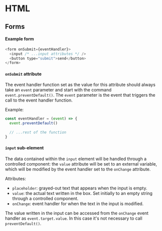 # HTML

## Forms

#### Example form

```javascript
<form onSubmit={eventHandler}>
  <input /* ...input attributes */ />
  <button type="submit">send</button>
</form>
```

#### `onSubmit` attribute 

The event handler function set as the value for this attribute should always take an `event` parameter and start with the command `event.preventDefault()`. The `event` parameter is the event that triggers the call to the event handler function.

Example:

```javascript
const eventHandler = (event) => {
  event.preventDefault()
  
  // ...rest of the function
}
```

#### `input` sub-element

The data contained within the `input` element will be handled through a controlled component: the `value` attribute will be set to an external variable, which will be modified by the event handler set to the `onChange` attribute.

Attributes:

* `placeholder`: grayed-out text that appears when the input is empty.
* `value`: the actual text written in the box. Set initially to an empty string through a controlled component.
* `onChange`: event handler for when the text in the input is modified.

The value written in the input can be accessed from the `onChange` event handler as `event.target.value`. In this case it's not necessary to call `preventDefault()`.
